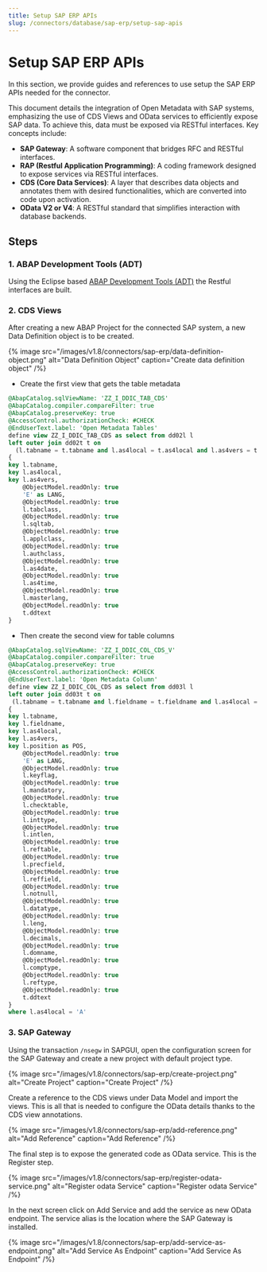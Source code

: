 ```yaml
---
title: Setup SAP ERP APIs
slug: /connectors/database/sap-erp/setup-sap-apis
---
```

# Setup SAP ERP APIs

In this section, we provide guides and references to use setup the SAP ERP APIs needed for the connector.

This document details the integration of Open Metadata with SAP systems, emphasizing the use of CDS Views and OData services to efficiently expose SAP data. To achieve this, data must be exposed via RESTful interfaces. Key concepts include:

- **SAP Gateway**: A software component that bridges RFC and RESTful interfaces.
- **RAP (Restful Application Programming)**: A coding framework designed to expose services via RESTful interfaces.
- **CDS (Core Data Services)**: A layer that describes data objects and annotates them with desired functionalities, which are converted into code upon activation.
- **OData V2 or V4**: A RESTful standard that simplifies interaction with database backends.


## Steps
### 1. ABAP Development Tools (ADT) 
Using the Eclipse based [ABAP Development Tools (ADT)](https://tools.hana.ondemand.com/#abap) the Restful interfaces are built.

### 2. CDS Views
After creating a new ABAP Project for the connected SAP system, a new Data Definition object is to be created.

{% image
src="/images/v1.8/connectors/sap-erp/data-definition-object.png"
alt="Data Definition Object"
caption="Create data definition object" /%}

- Create the first view that gets the table metadata
```sql
@AbapCatalog.sqlViewName: 'ZZ_I_DDIC_TAB_CDS'
@AbapCatalog.compiler.compareFilter: true
@AbapCatalog.preserveKey: true
@AccessControl.authorizationCheck: #CHECK
@EndUserText.label: 'Open Metadata Tables'
define view ZZ_I_DDIC_TAB_CDS as select from dd02l l
left outer join dd02t t on
  (l.tabname = t.tabname and l.as4local = t.as4local and l.as4vers = t.as4vers and t.ddlanguage = 'E')
{
key l.tabname,
key l.as4local,
key l.as4vers,
    @ObjectModel.readOnly: true
    'E' as LANG,
    @ObjectModel.readOnly: true
    l.tabclass,
    @ObjectModel.readOnly: true
    l.sqltab,
    @ObjectModel.readOnly: true
    l.applclass,
    @ObjectModel.readOnly: true
    l.authclass,
    @ObjectModel.readOnly: true
    l.as4date,
    @ObjectModel.readOnly: true
    l.as4time,
    @ObjectModel.readOnly: true
    l.masterlang,
    @ObjectModel.readOnly: true
    t.ddtext
}
```

- Then create the second view for table columns
```sql
@AbapCatalog.sqlViewName: 'ZZ_I_DDIC_COL_CDS_V'
@AbapCatalog.compiler.compareFilter: true
@AbapCatalog.preserveKey: true
@AccessControl.authorizationCheck: #CHECK
@EndUserText.label: 'Open Metadata Column'
define view ZZ_I_DDIC_COL_CDS as select from dd03l l 
left outer join dd03t t on
 (l.tabname = t.tabname and l.fieldname = t.fieldname and l.as4local = t.as4local and t.ddlanguage = 'E')
{
key l.tabname,
key l.fieldname,
key l.as4local,
key l.as4vers,
key l.position as POS,
    @ObjectModel.readOnly: true
    'E' as LANG,
    @ObjectModel.readOnly: true
    l.keyflag,
    @ObjectModel.readOnly: true
    l.mandatory,
    @ObjectModel.readOnly: true
    l.checktable,
    @ObjectModel.readOnly: true
    l.inttype,
    @ObjectModel.readOnly: true
    l.intlen,
    @ObjectModel.readOnly: true
    l.reftable,
    @ObjectModel.readOnly: true
    l.precfield,
    @ObjectModel.readOnly: true
    l.reffield,
    @ObjectModel.readOnly: true
    l.notnull,
    @ObjectModel.readOnly: true
    l.datatype,
    @ObjectModel.readOnly: true
    l.leng,
    @ObjectModel.readOnly: true
    l.decimals,
    @ObjectModel.readOnly: true
    l.domname,
    @ObjectModel.readOnly: true
    l.comptype,
    @ObjectModel.readOnly: true
    l.reftype,
    @ObjectModel.readOnly: true
    t.ddtext
}
where l.as4local = 'A'
```
### 3. SAP Gateway
Using the transaction `/nsegw` in SAPGUI, open the configuration screen for the SAP Gateway and create a new project with default project type.

{% image
src="/images/v1.8/connectors/sap-erp/create-project.png"
alt="Create Project"
caption="Create Project" /%}

Create a reference to the CDS views under Data Model and import the views. This is all that is needed to configure the OData details thanks to the CDS view annotations.

{% image
src="/images/v1.8/connectors/sap-erp/add-reference.png"
alt="Add Reference"
caption="Add Reference" /%}

The final step is to expose the generated code as OData service. This is the Register step.

{% image
src="/images/v1.8/connectors/sap-erp/register-odata-service.png"
alt="Register odata Service"
caption="Register odata Service" /%}

In the next screen click on Add Service and add the service as new OData endpoint. The service alias is the location where the SAP Gateway is installed.

{% image
src="/images/v1.8/connectors/sap-erp/add-service-as-endpoint.png"
alt="Add Service As Endpoint"
caption="Add Service As Endpoint" /%}



